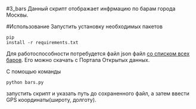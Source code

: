 #3_bars
Данный скрипт отображает инфрмацию по барам города Москвы.

#Использование 
Запустить установку необходимых пакетов <pre><code>pip install -r requirements.txt </code></pre>

Для работоспособности потребудется файл json файл <a href="http://data.mos.ru/opendata/7710881420-bary">со списком всех баров</a>. Его можно скачать с Портала Открытых данных.

С помощью команды <p><pre><code>python bars.py</code></pre><p> запустить скрипт и указать путь до сохраненного файл, а затем ввести GPS координаты(широту, долготу).
